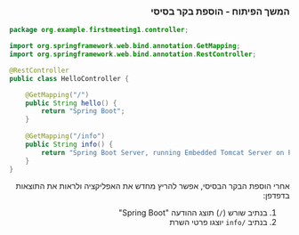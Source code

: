 <div dir="rtl">

### המשך הפיתוח - הוספת בקר בסיסי

</div>

```java
package org.example.firstmeeting1.controller;

import org.springframework.web.bind.annotation.GetMapping;
import org.springframework.web.bind.annotation.RestController;

@RestController
public class HelloController {

    @GetMapping("/")
    public String hello() {
        return "Spring Boot";
    }
    
    @GetMapping("/info")
    public String info() {
        return "Spring Boot Server, running Embedded Tomcat Server on Port  8080";
    }
}
```

<div dir="rtl">

אחרי הוספת הבקר הבסיסי, אפשר להריץ מחדש את האפליקציה ולראות את התוצאות בדפדפן:
1. בנתיב שורש (`/`) תוצג ההודעה "Spring Boot"
2. בנתיב `/info` יוצגו פרטי השרת

</div>